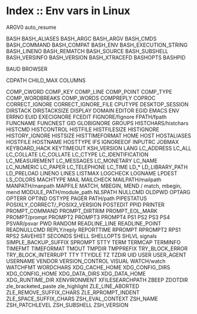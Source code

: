 # Index :: Env vars in Linux

ARGV0
auto_resume

BASH
BASH_ALIASES
BASH_ARGC
BASH_ARGV
BASH_CMDS
BASH_COMMAND
BASH_COMPAT
BASH_ENV
BASH_EXECUTION_STRING
BASH_LINENO
BASH_REMATCH
BASH_SOURCE
BASH_SUBSHELL
BASH_VERSINFO
BASH_VERSION
BASH_XTRACEFD
BASHOPTS
BASHPID

BAUD
BROWSER

CDPATH
CHILD_MAX
COLUMNS

COMP_CWORD
COMP_KEY
COMP_LINE
COMP_POINT
COMP_TYPE
COMP_WORDBREAKS
COMP_WORDS
COMPREPLY
COPROC
CORRECT_IGNORE
CORRECT_IGNORE_FILE
CPUTYPE
DESKTOP_SESSION
DIRSTACK
DIRSTACKSIZE
DISPLAY
DOMAIN
EDITOR
EGID
EMACS
ENV
ERRNO
EUID
EXECIGNORE
FCEDIT
FIGNORE/fignore
FPATH/fpath
FUNCNAME
FUNCNEST
GID
GLOBIGNORE
GROUPS
HISTCHARS/histchars
HISTCMD
HISTCONTROL
HISTFILE
HISTFILESIZE
HISTIGNORE
HISTORY_IGNORE
HISTSIZE
HISTTIMEFORMAT
HOME
HOST
HOSTALIASES
HOSTFILE
HOSTNAME
HOSTTYPE
IFS
IGNOREEOF
INPUTRC
JOBMAX
KEYBOARD_HACK
KEYTIMEOUT
KSH_VERSION
LANG
LC_ADDRESS 
LC_ALL
LC_COLLATE
LC_COLLATE 
LC_CTYPE
LC_IDENTIFICATION 
LC_MEASUREMENT 
LC_MESSAGES
LC_MONETARY
LC_NAME 
LC_NUMERIC
LC_PAPER 
LC_TELEPHONE 
LC_TIME
LD_*
LD_LIBRARY_PATH
LD_PRELOAD
LINENO
LINES
LISTMAX
LOGCHECK
LOGNAME
LPDEST
LS_COLORS
MACHTYPE
MAIL
MAILCHECK
MAILPATH/mailpath
MANPATH/manpath
MAPFILE
MATCH, MBEGIN, MEND / match, mbegin, mend
MODULE_PATH/module_path
NLSPATH
NULLCMD
OLDPWD
OPTARG
OPTERR
OPTIND
OSTYPE
PAGER
PATH/path
PIPESTATUS
POSIXLY_CORRECT/_POSIX2_VERSION
POSTEDIT
PPID
PRINTER
PROMPT_COMMAND
PROMPT_DIRTRIM
PROMPT_EOL_MARK
PROMPT/prompt
PROMPT2
PROMPT3
PROMPT4
PS1
PS2
PS3
PS4
PSVAR/psvar
PWD
RANDOM
READLINE_LINE
READLINE_POINT
READNULLCMD
REPLY/reply
REPORTTIME
RPROMPT
RPROMPT2
RPS1
RPS2
SAVEHIST
SECONDS
SHELL
SHELLOPTS
SHLVL
signals
SIMPLE_BACKUP_SUFFIX
SPROMPT
STTY
TERM
TERMCAP
TERMINFO
TIMEFMT
TIMEFORMAT
TMOUT
TMPDIR
TMPPREFIX
TRY_BLOCK_ERROR
TRY_BLOCK_INTERRUPT
TTY
TTYIDLE
TZ
TZDIR
UID
USER
USER_AGENT
USERNAME
VENDOR
VERSION_CONTROL
VISUAL
WATCH/watch
WATCHFMT
WORDCHARS
XDG_CACHE_HOME
XDG_CONFIG_DIRS
XDG_CONFIG_HOME
XDG_DATA_DIRS
XDG_DATA_HOME
XDG_RUNTIME_DIR
XENVIRONMENT
XFILESEARCHPATH
ZBEEP
ZDOTDIR
zle_bracketed_paste
zle_highlight
ZLE_LINE_ABORTED
ZLE_REMOVE_SUFFIX_CHARS
ZLE_RPROMPT_INDENT
ZLE_SPACE_SUFFIX_CHARS
ZSH_EVAL_CONTEXT
ZSH_NAME
ZSH_PATCHLEVEL
ZSH_SUBSHELL
ZSH_VERSION
